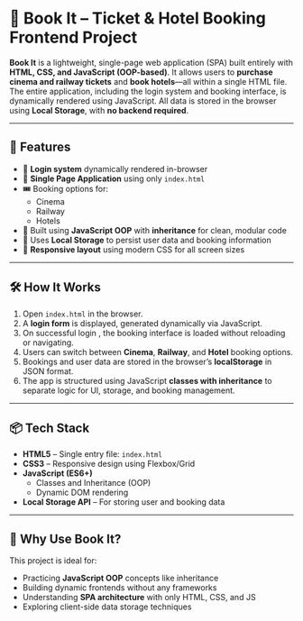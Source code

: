# 🎫 Book It – Ticket & Hotel Booking Frontend Project

**Book It** is a lightweight, single-page web application (SPA) built entirely with **HTML, CSS, and JavaScript (OOP-based)**. It allows users to **purchase cinema and railway tickets** and **book hotels**—all within a single HTML file. The entire application, including the login system and booking interface, is dynamically rendered using JavaScript. All data is stored in the browser using **Local Storage**, with **no backend required**.

---

## 🎯 Features

- 🔐 **Login system** dynamically rendered in-browser
- 🧾 **Single Page Application** using only `index.html`
- 🎟️ Booking options for:
  - Cinema  
  - Railway  
  - Hotels
- 🧠 Built using **JavaScript OOP** with **inheritance** for clean, modular code
- 💾 Uses **Local Storage** to persist user data and booking information
- 📱 **Responsive layout** using modern CSS for all screen sizes

---

## 🛠️ How It Works

1. Open `index.html` in the browser.
2. A **login form** is displayed, generated dynamically via JavaScript.
3. On successful login , the booking interface is loaded without reloading or navigating.
4. Users can switch between **Cinema**, **Railway**, and **Hotel** booking options.
5. Bookings and user data are stored in the browser’s **localStorage** in JSON format.
6. The app is structured using JavaScript **classes with inheritance** to separate logic for UI, storage, and booking management.

---

## 📦 Tech Stack

- **HTML5** – Single entry file: `index.html`
- **CSS3** – Responsive design using Flexbox/Grid
- **JavaScript (ES6+)**
  - Classes and Inheritance (OOP)
  - Dynamic DOM rendering
- **Local Storage API** – For storing user and booking data

---

## 🚀 Why Use Book It?

This project is ideal for:
- Practicing **JavaScript OOP** concepts like inheritance
- Building dynamic frontends without any frameworks
- Understanding **SPA architecture** with only HTML, CSS, and JS
- Exploring client-side data storage techniques
